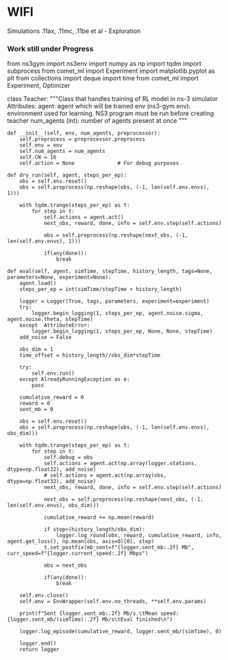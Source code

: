 # WIFI
Simulations  .11ax, .11mc, .11be et al  - Exploration

### Work still under Progress ##########

from ns3gym import ns3env
import numpy as np
import tqdm
import subprocess
from comet_ml import Experiment
import matplotlib.pyplot as plt
from collections import deque
import time
from comet_ml import Experiment, Optimizer



class Teacher:
    """Class that handles training of RL model in ns-3 simulator
    Attributes:
        agent: agent which will be trained
        env (ns3-gym env): environment used for learning. NS3 program must be run before creating teacher
        num_agents (int): number of agents present at once
    """

    def __init__(self, env, num_agents, preprocessor):
        self.preprocess = preprocessor.preprocess
        self.env = env
        self.num_agents = num_agents
        self.CW = 16
        self.action = None              # For debug purposes

    def dry_run(self, agent, steps_per_ep):
        obs = self.env.reset()
        obs = self.preprocess(np.reshape(obs, (-1, len(self.env.envs), 1)))

        with tqdm.trange(steps_per_ep) as t:
            for step in t:
                self.actions = agent.act()
                next_obs, reward, done, info = self.env.step(self.actions)

                obs = self.preprocess(np.reshape(next_obs, (-1, len(self.env.envs), 1)))

                if(any(done)):
                    break

    def eval(self, agent, simTime, stepTime, history_length, tags=None, parameters=None, experiment=None):
        agent.load()
        steps_per_ep = int(simTime/stepTime + history_length)

        logger = Logger(True, tags, parameters, experiment=experiment)
        try:
            logger.begin_logging(1, steps_per_ep, agent.noise.sigma, agent.noise.theta, stepTime)
        except  AttributeError:
            logger.begin_logging(1, steps_per_ep, None, None, stepTime)
        add_noise = False

        obs_dim = 1
        time_offset = history_length//obs_dim*stepTime

        try:
            self.env.run()
        except AlreadyRunningException as e:
            pass

        cumulative_reward = 0
        reward = 0
        sent_mb = 0

        obs = self.env.reset()
        obs = self.preprocess(np.reshape(obs, (-1, len(self.env.envs), obs_dim)))

        with tqdm.trange(steps_per_ep) as t:
            for step in t:
                self.debug = obs
                self.actions = agent.act(np.array(logger.stations, dtype=np.float32), add_noise)
                # self.actions = agent.act(np.array(obs, dtype=np.float32), add_noise)
                next_obs, reward, done, info = self.env.step(self.actions)

                next_obs = self.preprocess(np.reshape(next_obs, (-1, len(self.env.envs), obs_dim)))

                cumulative_reward += np.mean(reward)

                if step>(history_length/obs_dim):
                    logger.log_round(obs, reward, cumulative_reward, info, agent.get_loss(), np.mean(obs, axis=0)[0], step)
                t.set_postfix(mb_sent=f"{logger.sent_mb:.2f} Mb", curr_speed=f"{logger.current_speed:.2f} Mbps")

                obs = next_obs

                if(any(done)):
                    break

        self.env.close()
        self.env = EnvWrapper(self.env.no_threads, **self.env.params)

        print(f"Sent {logger.sent_mb:.2f} Mb/s.\tMean speed: {logger.sent_mb/(simTime):.2f} Mb/s\tEval finished\n")

        logger.log_episode(cumulative_reward, logger.sent_mb/(simTime), 0)

        logger.end()
        return logger

